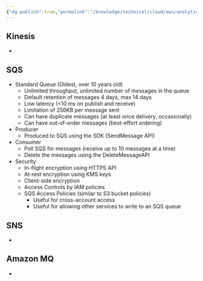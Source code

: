 ```yaml
---
{"dg-publish":true,"permalink":"/knowledge/technical/cloud/aws/analytic-steaming-queue/","dgPassFrontmatter":true}
---
```


## Kinesis
- 
## SQS
- Standard Queue (Oldest, over 10 years old)
	- Unlimited throughput, unlimited number of messages in the queue
	- Default retention of messages 4 days, max 14 days
	- Low latency (<10 ms on publish and receive)
	- Limitation of 256KB per message sent
	- Can have duplicate messages (at least once delivery, occasionally)
	- Can have out-of-order messages (best-effort ordering)
- Producer
	- Produced to SQS using the SDK (SendMessage API)
- Consumer
	- Poll SQS for messages (receive up to 10 messages at a time)
	- Delete the messages using the DeleteMessageAPI
- Security
	- In-flight encryption using HTTPS API
	- At-rest encryption using KMS keys
	- Client-side encryption
	- Access Controls by IAM policies
	- SQS Access Policies (similar to S3 bucket policies)
		- Useful for cross-account access
		- Useful for allowing other services to write to an SQS queue
## SNS
- 
## Amazon MQ
- 
